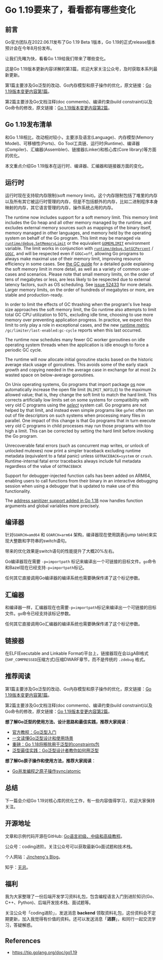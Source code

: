 # Go 1.19要来了，看看都有哪些变化

## 前言

Go官方团队在2022.06.11发布了Go 1.19 Beta 1版本，Go 1.19的正式release版本预计会在今年8月份发布。

让我们先睹为快，看看Go 1.19给我们带来了哪些变化。

这是Go 1.19版本更新内容详解的第3篇，欢迎大家关注公众号，及时获取本系列最新更新。

第1篇主要涉及Go泛型的改动、Go内存模型和原子操作的优化，原文链接：[Go 1.19版本变更内容第1篇](https://mp.weixin.qq.com/s?__biz=Mzg2MTcwNjc1Mg==&mid=2247484179&idx=1&sn=215ea3f092460118b2bc975935015874&chksm=ce124c7cf965c56a7c310b1059683d065810bd18368669d3d42a6cbbb0370d1593979a63620c#rd)。

第2篇主要涉及Go文档注释(doc comments)、编译约束(build constraint)以及Go命令的修改，原文链接：[Go 1.19版本变更内容第2篇](https://mp.weixin.qq.com/s?__biz=Mzg2MTcwNjc1Mg==&mid=2247484188&idx=1&sn=c14bafb1f89b3b3f988452c5a5f32884&chksm=ce124c73f965c5651a688c42561b02e38253b60943c77a0a6ad7b45621b4296d9e1acd47de7a#rd)。

## Go 1.19发布清单

和Go 1.18相比，改动相对较小，主要涉及语言(Language)、内存模型(Memory Model)、可移植性(Ports)、Go Tool工具链、运行时(Runtime)、编译器(Compiler)、汇编器(Assembler)、链接器(Linker)和核心库(Core library)等方面的优化。

本文重点介绍Go 1.19版本在运行时、编译器、汇编器和链接器方面的变化。

## 运行时

运行时现在支持软内存限制(soft memory limit)。这个内存限制包括了堆里的内存以及所有其它被运行时管理的内存，但是不包括额外的内存，比如二进制程序本身映射的内存，其它语言管理的内存，操作系统占用的内存。

The runtime now includes support for a soft memory limit. This memory limit includes the Go heap and all other memory managed by the runtime, and excludes external memory sources such as mappings of the binary itself, memory managed in other languages, and memory held by the operating system on behalf of the Go program. This limit may be managed via [`runtime/debug.SetMemoryLimit`](https://tip.golang.org/pkg/runtime/debug/#SetMemoryLimit) or the equivalent [`GOMEMLIMIT`](https://tip.golang.org/pkg/runtime/#hdr-Environment_Variables) environment variable. The limit works in conjunction with [`runtime/debug.SetGCPercent`](https://tip.golang.org/pkg/runtime/debug/#SetGCPercent) / [`GOGC`](https://tip.golang.org/pkg/runtime/#hdr-Environment_Variables), and will be respected even if `GOGC=off`, allowing Go programs to always make maximal use of their memory limit, improving resource efficiency in some cases. See [the GC guide](https://tip.golang.org/doc/gc-guide) for a detailed guide explaining the soft memory limit in more detail, as well as a variety of common use-cases and scenarios. Please note that small memory limits, on the order of tens of megabytes or less, are less likely to be respected due to external latency factors, such as OS scheduling. See [issue 52433](https://go.dev/issue/52433) for more details. Larger memory limits, on the order of hundreds of megabytes or more, are stable and production-ready.

In order to limit the effects of GC thrashing when the program's live heap size approaches the soft memory limit, the Go runtime also attempts to limit total GC CPU utilization to 50%, excluding idle time, choosing to use more memory over preventing application progress. In practice, we expect this limit to only play a role in exceptional cases, and the new [runtime metric](https://tip.golang.org/pkg/runtime/metrics/#hdr-Supported_metrics) `/gc/limiter/last-enabled:gc-cycle` reports when this last occurred.

The runtime now schedules many fewer GC worker goroutines on idle operating system threads when the application is idle enough to force a periodic GC cycle.

The runtime will now allocate initial goroutine stacks based on the historic average stack usage of goroutines. This avoids some of the early stack growth and copying needed in the average case in exchange for at most 2x wasted space on below-average goroutines.

On Unix operating systems, Go programs that import package [os](https://tip.golang.org/pkg/os/) now automatically increase the open file limit (`RLIMIT_NOFILE`) to the maximum allowed value; that is, they change the soft limit to match the hard limit. This corrects artificially low limits set on some systems for compatibility with very old C programs using the [*select*](https://en.wikipedia.org/wiki/Select_(Unix)) system call. Go programs are not helped by that limit, and instead even simple programs like `gofmt` often ran out of file descriptors on such systems when processing many files in parallel. One impact of this change is that Go programs that in turn execute very old C programs in child processes may run those programs with too high a limit. This can be corrected by setting the hard limit before invoking the Go program.

Unrecoverable fatal errors (such as concurrent map writes, or unlock of unlocked mutexes) now print a simpler traceback excluding runtime metadata (equivalent to a fatal panic) unless `GOTRACEBACK=system` or `crash`. Runtime-internal fatal error tracebacks always include full metadata regardless of the value of `GOTRACEBACK`

Support for debugger-injected function calls has been added on ARM64, enabling users to call functions from their binary in an interactive debugging session when using a debugger that is updated to make use of this functionality.

The [address sanitizer support added in Go 1.18](https://tip.golang.org/doc/go1.18#go-build-asan) now handles function arguments and global variables more precisely.

## 编译器

针对`GOARCH=amd64` 和 `GOARCH=arm64` 架构，编译器现在使用跳表(jump table)来实现大整数和字符串的switch语句。

带来的优化效果是switch语句的性能提升了大概20%左右。

Go编译器现在需要 `-p=importpath` 标记来编译出一个可链接的目标文件。`go`命令和Bazel现在已经支持`-p=importpath`标记。

任何其它直接调用Go编译器的编译系统也需要确保传递了这个标记参数。

## 汇编器

和编译器一样，汇编器现在也需要`-p=importpath`标记来编译出一个可链接的目标文件。`go`命令已经支持该标记参数。

任何其它直接调用Go汇编器的编译系统也需要确保传递了这个标记参数。

## 链接器

在ELF(Executable and Linkable Format)平台上，链接器现在会以gABI格式(`SHF_COMPRESSED`压缩方式)压缩DWARF章节，而不是传统的 `.zdebug` 格式。

## 推荐阅读

第1篇主要涉及Go泛型的改动、Go内存模型和原子操作的优化，原文链接：[Go 1.19版本变更内容第1篇](https://mp.weixin.qq.com/s?__biz=Mzg2MTcwNjc1Mg==&mid=2247484179&idx=1&sn=215ea3f092460118b2bc975935015874&chksm=ce124c7cf965c56a7c310b1059683d065810bd18368669d3d42a6cbbb0370d1593979a63620c#rd)。

第2篇主要涉及Go文档注释(doc comments)、编译约束(build constraint)以及Go命令的修改，原文链接：[Go 1.19版本变更内容第2篇](https://mp.weixin.qq.com/s?__biz=Mzg2MTcwNjc1Mg==&mid=2247484188&idx=1&sn=c14bafb1f89b3b3f988452c5a5f32884&chksm=ce124c73f965c5651a688c42561b02e38253b60943c77a0a6ad7b45621b4296d9e1acd47de7a#rd)。

**想了解Go泛型的使用方法、设计思路和最佳实践，推荐大家阅读**：

* [官方教程：Go泛型入门](https://mp.weixin.qq.com/s?__biz=Mzg2MTcwNjc1Mg==&mid=2247483720&idx=1&sn=57ec4877dfd364a59deacf1e74a4fb66&chksm=ce124e27f965c731432dcc89d1e0563cf84baaef482eaa068a91bee61f10cf85b433923b83b4&token=1782465473&lang=zh_CN#rd)
* [一文读懂Go泛型设计和使用场景](https://mp.weixin.qq.com/s?__biz=Mzg2MTcwNjc1Mg==&mid=2247483731&idx=1&sn=b2258b28e2f3c16b065a5a1b22c15b0d&chksm=ce124e3cf965c72a6a22e0ed15deda8238567407bbd7157a79753fc8b605727ab2153009493c&token=1782465473&lang=zh_CN#rd)
* [重磅：Go 1.18将移除用于泛型的constraints包](https://mp.weixin.qq.com/s?__biz=Mzg2MTcwNjc1Mg==&mid=2247483855&idx=1&sn=6ab4aeb140a1a08268dc8a0284a6f375&chksm=ce124ea0f965c7b6776061960d71e4ffb30484a82041f5b1d4786c4b49c4ffabc07a28b1cd48&token=1782465473&lang=zh_CN#rd)
* [泛型最佳实践：Go泛型设计者教你如何用泛型](https://mp.weixin.qq.com/s?__biz=Mzg2MTcwNjc1Mg==&mid=2247484015&idx=1&sn=576b2d8b84b3a8ce5bdd6952c2b84062&chksm=ce124d00f965c416b07dcb81c4dcb9cf75859b2787d4f00ec8c80b37ca42e58cc651420a3b33&token=1782465473&lang=zh_CN#rd)

**想了解Go原子操作和使用方法，推荐大家阅读**：

* [Go并发编程之原子操作sync/atomic](https://mp.weixin.qq.com/s?__biz=Mzg2MTcwNjc1Mg==&mid=2247484082&idx=1&sn=934787c9829391ba743bd611818ad0e2&chksm=ce124dddf965c4cb7d0f2d9d001ab4b7d949fbe87c4c8b7ee8d7498946824ec9aa6581cfe986&token=1782465473&lang=zh_CN#rd)



## 总结

下一篇会介绍Go 1.19对核心库的优化工作，有一些内容值得学习，欢迎大家保持关注。



## 开源地址

文章和示例代码开源在GitHub: [Go语言初级、中级和高级教程](https://github.com/jincheng9/go-tutorial)。

公众号：coding进阶。关注公众号可以获取最新Go面试题和技术栈。

个人网站：[Jincheng's Blog](https://jincheng9.github.io/)。

知乎：[无忌](https://www.zhihu.com/people/thucuhkwuji)。



## 福利

我为大家整理了一份后端开发学习资料礼包，包含编程语言入门到进阶知识(Go、C++、Python)、后端开发技术栈、面试题等。

关注公众号「coding进阶」，发送消息 **backend** 领取资料礼包，这份资料会不定期更新，加入我觉得有价值的资料。还可以发送消息「**进群**」，和同行一起交流学习，答疑解惑。



## References

* https://tip.golang.org/doc/go1.19
